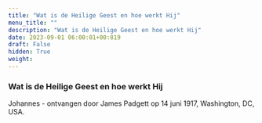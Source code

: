 ```yaml
---
title: "Wat is de Heilige Geest en hoe werkt Hij"
menu_title: ""
description: "Wat is de Heilige Geest en hoe werkt Hij"
date: 2023-09-01 06:00:01+00:819
draft: False
hidden: True
weight:
---
```

### Wat is de Heilige Geest en hoe werkt Hij

Johannes - ontvangen door James Padgett op 14 juni 1917, Washington, DC, USA.
